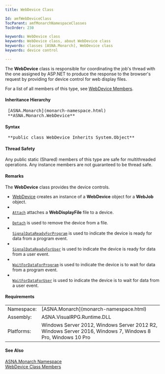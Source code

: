 ```yaml
---
title: WebDevice Class

Id: amfWebDeviceClass
TocParent: amfMonarchNamespaceClasses
TocOrder: 230

keywords: WebDevice class
keywords: WebDevice class, about WebDevice class
keywords: classes [ASNA.Monarch], WebDevice class
keywords: device control

---
```


The **WebDevice** class is responsible for coordinating the job's thread with the one assigned by ASP.NET to produce the response to the browser's request by providing for device control for web display files.

For a list of all members of this type, see [WebDevice Members](web-device-class-members.html).
<!--mine -->

#### Inheritance Hierarchy
<pre> [ASNA.Monarch](monarch-namespace.html)
 **ASNA.Monarch.WebDevice**       </pre>

<!--mine -->

#### Syntax 
<pre class="prettyprint"> **public class WebDevice Inherits System.Object**      </pre>

#### Thread Safety
Any public static (Shared) members of this type are safe for multithreaded operations. Any instance members are not guaranteed to be thread safe.

#### Remarks
The **WebDevice** class provides the device controls.

- [ WebDevice](web-device-class-web-device-constructors.html) creates an instance of a **WebDevice** object for a **WebJob** object.
- <code>[ Attach](web-device-classAttach-method.html)</code> attaches a **WebDisplayFile** file to a device.
- <code>[ Detach](web-device-classDetach-method.html)</code> is used to remove the device from a file.
- <code>[ SignalDataReadyForProgram](web-device-class-signal-dat-a-ready-for-program-method.html)</code> is used to indicate the device is ready for data from a program event.
- <code>[ SignalDataReadyForUser](web-device-class-signal-dat-a-ready-for-user-method.html)</code> is used to indicate the device is ready for data from a user event.
- <code>[ WaitForDataForProgram](web-device-class-wait-for-data-for-program-method.html)</code> is used to indicate the device is to wait for data from a program event.
- <code>[ WaitForDataForUser](web-device-class-wait-for-data-for-user-method.html)</code> is used to indicate the device is to wait for data from a user event.

<!-- -->

#### Requirements
<table class="dttable" cellspacing="0" cellpadding="4" width="60%">
           <colgroup>
            <col width="15%" style="font-weight:bold" />
            <col width="85%" />
          </colgroup>
          <tr>
            <td>Namespace:</td>
            <td>[ASNA.Monarch](monarch-namespace.html)</td>
          </tr>
          <tr>
            <td>Assembly:</td>
            <td>ASNA.VisualRPG.Runtime.DLL</td>
          </tr>
         <tr>
            <td>Platforms:</td>
            <td> Windows Server 2012, Windows Server 2012 R2, Windows Server 2016, Windows 7, Windows 8 Pro, Windows 10 Pro</td>
         </tr>
</table>

<!-- end -->

#### See Also
[ASNA.Monarch Namespace](monarch-namespace.html) <br /> [ WebDevice Class Members](web-device-class-members.html) 
